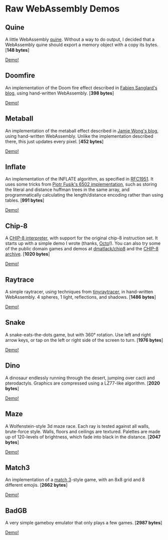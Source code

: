 # Raw WebAssembly Demos

## Quine

A little WebAssembly [quine][9]. Without a way to do output, I decided that a
WebAssembly quine should export a memory object with a copy its bytes. [**148 bytes**]

[Demo!][10]

## Doomfire

An implementation of the Doom fire effect described in
[Fabien Sanglard's blog][1], using hand-written WebAssembly. [**398 bytes**]

[Demo!][2]

## Metaball

An implementation of the metaball effect described in [Jamie Wong's blog][3],
using hand-written WebAssembly. Unlike the implementation described there, this
just updates every pixel. [**452 bytes**]

[Demo!][4]

## Inflate

An implementation of the INFLATE algorithm, as specified in [RFC1951][17]. It
uses some tricks from [Piotr Fusik's 6502 implementation][18], such as storing
the literal and distance huffman trees in the same array, and programmatically
calculating the length/distance encoding rather than using tables. [**991 bytes**]

[Demo!][19]

## Chip-8

A [CHIP-8 interpreter][11], with support for the original chip-8 instruction
set. It starts up with a simple demo I wrote (thanks, [Octo][15]!). You can
also try some of the public domain games and demos at [dmatlack/chip8][12] and
the [CHIP-8 archive][13]. [**1020 bytes**]

[Demo!][14]

## Raytrace

A simple raytracer, using techniques from [tinyraytracer][5], in hand-written
WebAssembly. 4 spheres, 1 light, reflections, and shadows. [**1486 bytes**]

[Demo!][6]

## Snake

A snake-eats-the-dots game, but with 360° rotation. Use left and right arrow
keys, or tap on the left or right side of the screen to turn. [**1976 bytes**]

[Demo!][7]

## Dino

A dinosaur endlessly running through the desert, jumping over cacti and
pterodactyls. Graphics are compressed using a LZ77-like algorithm. [**2020 bytes**]

[Demo!][16]

## Maze

A Wolfenstein-style 3d maze race. Each ray is tested against all walls,
brute-force style. Walls, floors and ceilings are textured. Palettes are made
up of 120-levels of brightness, which fade into black in the distance. [**2047 bytes**]

[Demo!][8]

## Match3

An implementation of a [match 3][20]-style game, with an 8x8 grid and 8
different emojis. [**2662 bytes**]

[Demo!][21]

## BadGB

A very simple gameboy emulator that only plays a few games. [**2987 bytes**]

[Demo!][22]

[1]: http://fabiensanglard.net/doom_fire_psx/index.html
[2]: https://binji.github.io/raw-wasm/doomfire
[3]: http://jamie-wong.com/2014/08/19/metaballs-and-marching-squares/
[4]: https://binji.github.io/raw-wasm/metaball
[5]: https://github.com/ssloy/tinyraytracer/wiki/Part-1:-understandable-raytracing
[6]: https://binji.github.io/raw-wasm/raytrace
[7]: https://binji.github.io/raw-wasm/snake
[8]: https://binji.github.io/raw-wasm/maze
[9]: https://en.wikipedia.org/wiki/Quine_(computing)
[10]: https://binji.github.io/raw-wasm/quine
[11]: https://en.wikipedia.org/wiki/CHIP-8
[12]: https://github.com/dmatlack/chip8/tree/master/roms
[13]: https://johnearnest.github.io/chip8Archive/?sort=platform
[14]: https://binji.github.io/raw-wasm/chip8
[15]: http://johnearnest.github.io/Octo
[16]: https://binji.github.io/raw-wasm/dino
[17]: https://tools.ietf.org/html/rfc1951
[18]: https://github.com/pfusik/zlib6502
[19]: https://binji.github.io/raw-wasm/inflate
[20]: https://en.wikipedia.org/?title=Match-3&redirect=no
[21]: https://binji.github.io/raw-wasm/match3
[22]: https://binji.github.io/raw-wasm/badgb
